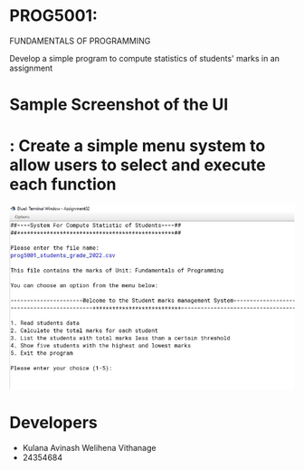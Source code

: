 # PROG5001: 
FUNDAMENTALS OF PROGRAMMING

Develop a simple program to compute statistics of students' marks in an assignment


# Sample Screenshot of the UI  

<h1>: Create a simple menu system to allow users to select and execute each function</h1>

![](Output/Capture1.JPG)




# Developers

  - Kulana Avinash Welihena Vithanage
  - 24354684


